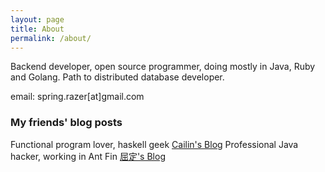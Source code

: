 ```yaml
---
layout: page
title: About
permalink: /about/
---
```


Backend developer, open source programmer, doing mostly in Java, Ruby and Golang. Path to distributed database developer.

email: spring.razer[at]gmail.com


### My friends' blog posts

Functional program lover, haskell geek [Cailin's Blog](https://oshmkufa2010.github.io/) 
Professional Java hacker, working in Ant Fin [屈定's Blog](https://mrdear.cn/)
